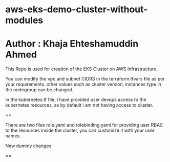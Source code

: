 # aws-eks-demo-cluster-without-modules

# Author : Khaja Ehteshamuddin Ahmed

This Repo is used for creation of the EKS Cluster on AWS Infrastructure. 


You can modify the vpc and subnet CIDRS in the terraform.tfvars file as per your requirements. other values such as cluster version, instances type in the nodegroup can be changed.


In the kubernetes.tf file, i have provided user devops access to the kubernetes resources, as by default i am not having access to cluster.


==

There are two files role.yaml and rolebinding.yaml for providing user RBAC to the resources inside the cluster, you can customize it with your user names.


New dummy changes

==
